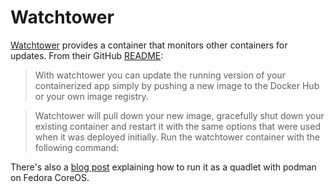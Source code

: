 # Watchtower

[Watchtower](https://github.com/containrrr/watchtower) provides a container that
monitors other containers for updates. From their GitHub
[README](https://github.com/containrrr/watchtower#readme):

> With watchtower you can update the running version of your containerized app simply by
> pushing a new image to the Docker Hub or your own image registry.

> Watchtower will pull down your new image, gracefully shut down your existing container
> and restart it with the same options that were used when it was deployed initially.
> Run the watchtower container with the following command:

There's also a [blog post](https://major.io/p/podman-quadlet-watchtower/) explaining how to run it as a quadlet with podman on Fedora CoreOS.
